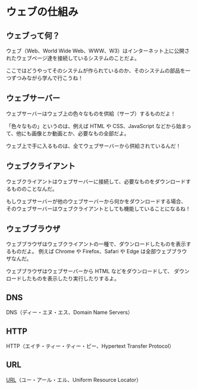 # ウェブの仕組み

## ウェブって何？

ウェブ（Web、World Wide Web、WWW、W3）はインターネット上に公開されたウェブページ達を接続しているシステムのことだよ。

ここではどうやってそのシステムが作られているのか、そのシステムの部品を一つずつみながら学んで行こうね！

## ウェブサーバー

ウェブサーバーはウェブ上の色々なものを供給（サーブ）するものだよ！

「色々なもの」というのは、例えば HTML や CSS、JavaScript などから始まって、他にも画像とか動画とか、必要なもの全部だよ。

ウェブ上で手に入るものは、全てウェブサーバーから供給されているんだ！

## ウェブクライアント

ウェブクライアントはウェブサーバーに接続して、必要なものをダウンロードするもののことなんだ。

もしウェブサーバーが他のウェブサーバーから何かをダウンロードする場合、
そのウェブサーバーはウェブクライアントとしても機能していることになるね！

## ウェブブラウザ

ウェブブラウザはウェブクライアントの一種で、ダウンロードしたものを表示するものだよ。
例えば Chrome や Firefox、Safari や Edge は全部ウェブブラウザなんだ。

ウェブブラウザはウェブサーバーから HTML などをダウンロードして、
ダウンロードしたものを表示したり実行したりするよ。

## DNS

DNS（ディー・エヌ・エス、Domain Name Servers）

## HTTP

HTTP（エイチ・ティー・ティー・ピー、Hypertext Transfer Protocol）

## URL

[URL](https://ja.wikipedia.org/wiki/Uniform_Resource_Locator)（ユー・アール・エル、Uniform Resource Locator）
